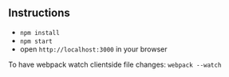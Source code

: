 ## Instructions
- `npm install`
- `npm start`
- open `http://localhost:3000` in your browser

To have webpack watch clientside file changes:
`webpack --watch`
